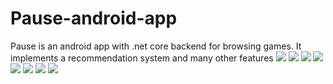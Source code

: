 # Pause-android-app
Pause is an android app with .net core backend for browsing games. It implements a recommendation system and many other features
![](images/1.png)
![](images/2.png)
![](images/3.png)
![](images/4.png)
![](images/5.png)
![](images/6.png)
![](images/7.png)
![](images/8.png)
